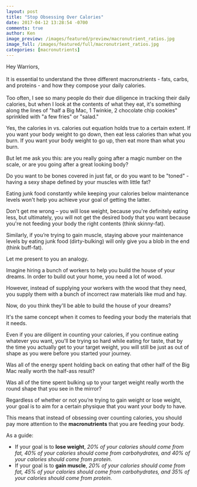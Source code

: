```yaml
---
layout: post
title: "Stop Obsessing Over Calories"
date: 2017-04-12 13:28:54 -0700
comments: true
author: Ken
image_preview: /images/featured/preview/macronutrient_ratios.jpg
image_full: /images/featured/full/macronutrient_ratios.jpg
categories: [macronutrients]
---
```


Hey Warriors,<br/>
<br/>
It is essential to understand the three different macronutrients - fats, carbs, and proteins - and how they compose your daily calories.<br/>
<br/>
Too often, I see so many people do their due diligence in tracking their daily calories, but when I look at the contents of what they eat, it's something along the lines of "half a Big Mac, 1 Twinkie, 2 chocolate chip cookies" sprinkled with "a few fries" or "salad."<br/>

Yes, the calories in vs. calories out equation holds true to a certain extent. If you want your body weight to go down, then eat less calories than what you burn. If you want your body weight to go up, then eat more than what you burn.

But let me ask you this: are you really going after a magic number on the scale, or are you going after a great looking body?

Do you want to be bones covered in just fat, or do you want to be "toned" - having a sexy shape defined by your muscles with little fat?

Eating junk food constantly while keeping your calories below maintenance levels won't help you achieve your goal of getting the latter.

Don't get me wrong – you will lose weight, because you're definitely eating less, but ultimately, you will not get the desired body that you want because you're not feeding your body the right contents (think skinny-fat).

Similarly, if you’re trying to gain muscle, staying above your maintenance levels by eating junk food (dirty-bulking) will only give you a blob in the end (think buff-fat).

Let me present to you an analogy.

Imagine hiring a bunch of workers to help you build the house of your dreams. In order to build out your home, you need a lot of wood.

However, instead of supplying your workers with the wood that they need, you supply them with a bunch of incorrect raw materials like mud and hay.

Now, do you think they'll be able to build the house of your dreams?

It's the same concept when it comes to feeding your body the materials that it needs.

Even if you are diligent in counting your calories, if you continue eating whatever you want, you'll be trying so hard while eating for taste, that by the time you actually get to your target weight, you will still be just as out of shape as you were before you started your journey.

Was all of the energy spent holding back on eating that other half of the Big Mac really worth the half-ass result?

Was all of the time spent bulking up to your target weight really worth the round shape that you see in the mirror?

Regardless of whether or not you’re trying to gain weight or lose weight, your goal is to aim for a certain physique that you want your body to have.

This means that instead of obsessing over counting calories, you should pay more attention to the **macronutrients** that you are feeding your body.

As a guide:

- If your goal is to **lose weight**, *20% of your calories should come from fat, 40% of your calories should come from carbohydrates, and 40% of your calories should come from protein.*
- If your goal is to **gain muscle**, *20% of your calories should come from fat, 45% of your calories should come from carbohydrates, and 35% of your calories should come from protein.*
